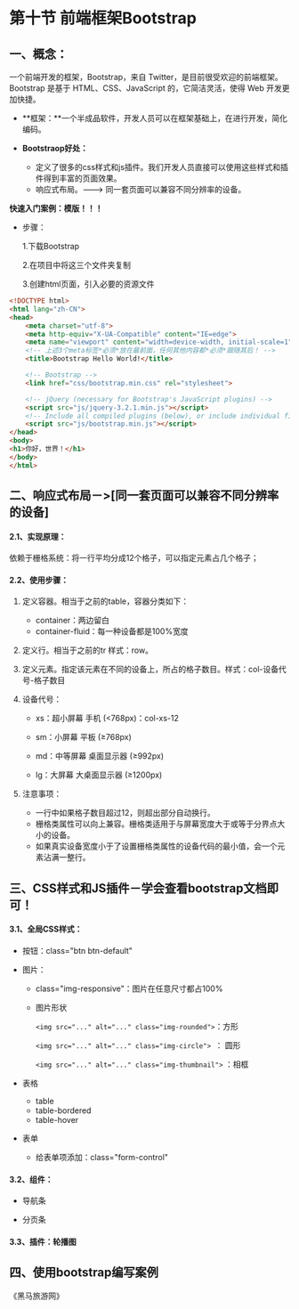 # 第十节 前端框架Bootstrap

## 一、概念： 

一个前端开发的框架，Bootstrap，来自 Twitter，是目前很受欢迎的前端框架。Bootstrap 是基于 HTML、CSS、JavaScript 的，它简洁灵活，使得 Web 开发更加快捷。

- **框架：**一个半成品软件，开发人员可以在框架基础上，在进行开发，简化编码。

- **Bootstraop好处：**
  - 定义了很多的css样式和js插件。我们开发人员直接可以使用这些样式和插件得到丰富的页面效果。
  - 响应式布局。---> 同一套页面可以兼容不同分辨率的设备。



**快速入门案例：模版！！！**

- 步骤：

  1.下载Bootstrap

  2.在项目中将这三个文件夹复制

  3.创建html页面，引入必要的资源文件

```html
<!DOCTYPE html>
<html lang="zh-CN">
<head>
    <meta charset="utf-8">
    <meta http-equiv="X-UA-Compatible" content="IE=edge">
    <meta name="viewport" content="width=device-width, initial-scale=1">
    <!-- 上述3个meta标签*必须*放在最前面，任何其他内容都*必须*跟随其后！ -->
    <title>Bootstrap Hello World!</title>

    <!-- Bootstrap -->
    <link href="css/bootstrap.min.css" rel="stylesheet">

    <!-- jQuery (necessary for Bootstrap's JavaScript plugins) -->
    <script src="js/jquery-3.2.1.min.js"></script>
    <!-- Include all compiled plugins (below), or include individual files as needed -->
    <script src="js/bootstrap.min.js"></script>
</head>
<body>
<h1>你好，世界！</h1>
</body>
</html>
```



## 二、响应式布局－>[同一套页面可以兼容不同分辨率的设备]

#### 2.1、实现原理：

依赖于栅格系统：将一行平均分成12个格子，可以指定元素占几个格子；

#### 2.2、使用步骤：

1. 定义容器。相当于之前的table，容器分类如下：

   - container：两边留白
   - container-fluid：每一种设备都是100%宽度

2. 定义行。相当于之前的tr   样式：row。

3. 定义元素。指定该元素在不同的设备上，所占的格子数目。样式：col-设备代号-格子数目

4. 设备代号：

   - xs：超小屏幕 手机 (<768px)：col-xs-12

   - sm：小屏幕 平板 (≥768px)

   - md：中等屏幕 桌面显示器 (≥992px)

   - lg：大屏幕 大桌面显示器 (≥1200px)

5. 注意事项：
   - 一行中如果格子数目超过12，则超出部分自动换行。
   - 栅格类属性可以向上兼容。栅格类适用于与屏幕宽度大于或等于分界点大小的设备。
   - 如果真实设备宽度小于了设置栅格类属性的设备代码的最小值，会一个元素沾满一整行。



## 三、CSS样式和JS插件－学会查看bootstrap文档即可！

#### 3.1、全局CSS样式：

* 按钮：class="btn btn-default"
* 图片：
  * class="img-responsive"：图片在任意尺寸都占100%

  * 图片形状

    `<img src="..." alt="..." class="img-rounded">`：方形

    `<img src="..." alt="..." class="img-circle"> `： 圆形

    `<img src="..." alt="..." class="img-thumbnail">` ：相框
* 表格
  * table
  * table-bordered
  * table-hover
* 表单

  * 给表单项添加：class="form-control" 



#### 3.2、组件：

- 导航条

- 分页条



#### 3.3、插件：轮播图



## 四、使用bootstrap编写案例

《黑马旅游网》

```html

```







